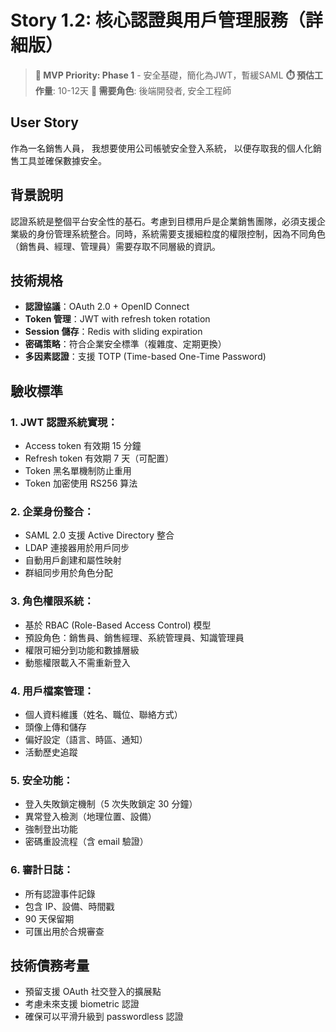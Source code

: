 # Story 1.2: 核心認證與用戶管理服務（詳細版）
> **🔴 MVP Priority: Phase 1** - 安全基礎，簡化為JWT，暫緩SAML
> **⏱️ 預估工作量**: 10-12天
> **👥 需要角色**: 後端開發者, 安全工程師

## User Story
作為一名銷售人員，
我想要使用公司帳號安全登入系統，
以便存取我的個人化銷售工具並確保數據安全。

## 背景說明
認證系統是整個平台安全性的基石。考慮到目標用戶是企業銷售團隊，必須支援企業級的身份管理系統整合。同時，系統需要支援細粒度的權限控制，因為不同角色（銷售員、經理、管理員）需要存取不同層級的資訊。

## 技術規格
- **認證協議**：OAuth 2.0 + OpenID Connect
- **Token 管理**：JWT with refresh token rotation
- **Session 儲存**：Redis with sliding expiration
- **密碼策略**：符合企業安全標準（複雜度、定期更換）
- **多因素認證**：支援 TOTP (Time-based One-Time Password)

## 驗收標準

### 1. JWT 認證系統實現：
- Access token 有效期 15 分鐘
- Refresh token 有效期 7 天（可配置）
- Token 黑名單機制防止重用
- Token 加密使用 RS256 算法

### 2. 企業身份整合：
- SAML 2.0 支援 Active Directory 整合
- LDAP 連接器用於用戶同步
- 自動用戶創建和屬性映射
- 群組同步用於角色分配

### 3. 角色權限系統：
- 基於 RBAC (Role-Based Access Control) 模型
- 預設角色：銷售員、銷售經理、系統管理員、知識管理員
- 權限可細分到功能和數據層級
- 動態權限載入不需重新登入

### 4. 用戶檔案管理：
- 個人資料維護（姓名、職位、聯絡方式）
- 頭像上傳和儲存
- 偏好設定（語言、時區、通知）
- 活動歷史追蹤

### 5. 安全功能：
- 登入失敗鎖定機制（5 次失敗鎖定 30 分鐘）
- 異常登入檢測（地理位置、設備）
- 強制登出功能
- 密碼重設流程（含 email 驗證）

### 6. 審計日誌：
- 所有認證事件記錄
- 包含 IP、設備、時間戳
- 90 天保留期
- 可匯出用於合規審查

## 技術債務考量
- 預留支援 OAuth 社交登入的擴展點
- 考慮未來支援 biometric 認證
- 確保可以平滑升級到 passwordless 認證

